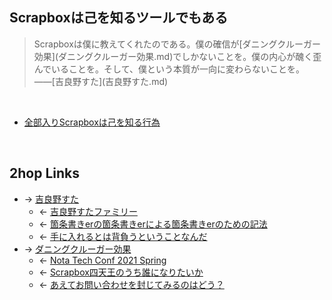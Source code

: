 ## Scrapboxは己を知るツールでもある
<blockquote>Scrapboxは僕に教えてくれたのである。僕の確信が[ダニングクルーガー効果](ダニングクルーガー効果.md)でしかないことを。僕の内心が醜く歪んでいることを。そして、僕という本質が一向に変わらないことを。 ――[吉良野すた](吉良野すた.md)</blockquote>

<br>

- [全部入りScrapboxは己を知る行為](全部入りScrapboxは己を知る行為.md)

<br>

## 2hop Links
- → [吉良野すた](吉良野すた.md)
    - ← [吉良野すたファミリー](吉良野すたファミリー.md)
    - ← [箇条書きerの箇条書きerによる箇条書きerのための記法](箇条書きerの箇条書きerによる箇条書きerのための記法.md)
    - ← [手に入れるとは背負うということなんだ](手に入れるとは背負うということなんだ.md)
- → [ダニングクルーガー効果](ダニングクルーガー効果.md)
    - ← [Nota Tech Conf 2021 Spring](Nota_Tech_Conf_2021_Spring.md)
    - ← [Scrapbox四天王のうち誰になりたいか](Scrapbox四天王のうち誰になりたいか.md)
    - ← [あえてお問い合わせを封じてみるのはどう？](あえてお問い合わせを封じてみるのはどう_.md)
